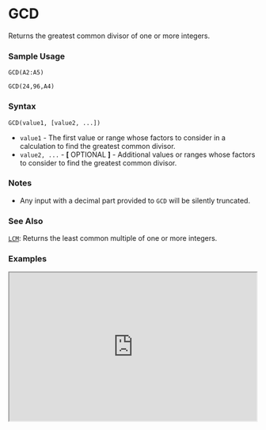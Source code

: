 # GCD

Returns the greatest common divisor of one or more integers.

### Sample Usage

`GCD(A2:A5)`

`GCD(24,96,A4)`

### Syntax

`GCD(value1, [value2, ...])`

* `value1` - The first value or range whose factors to consider in a calculation to find the greatest common divisor.
* `value2, ...` - **[** OPTIONAL **]** - Additional values or ranges whose factors to consider to find the greatest common divisor.

### Notes

* Any input with a decimal part provided to `GCD` will be silently truncated.

### See Also

[`LCM`](https://support.google.com/docs/answer/3093421): Returns the least common multiple of one or more integers.

### Examples

<iframe height="300" src="https://docs.google.com/spreadsheet/pub?key=0As3tAuweYU9QdGtTWTdGUEtaNVZvUGZvWTdLazkwS2c&output=html" width="500"></iframe>

